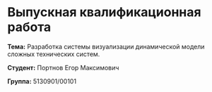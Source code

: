 # **Выпускная квалификационная работа**

**Тема:** Разработка системы визуализации динамической модели сложных технических систем.

**Студент:** Портнов Егор Максимович

**Группа:** 5130901/00101